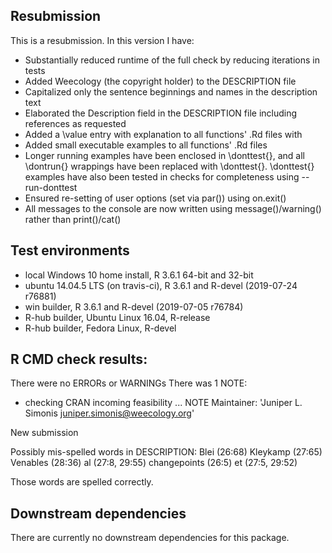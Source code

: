 ## Resubmission
This is a resubmission. In this version I have:

* Substantially reduced runtime of the full check by reducing iterations in tests
* Added Weecology (the copyright holder) to the DESCRIPTION file 
* Capitalized only the sentence beginnings and names in the description text 
* Elaborated the Description field in the DESCRIPTION file including references as requested 
* Added a \value entry with explanation to all functions' .Rd files with 
* Added small executable examples to all functions' .Rd files 
* Longer running examples have been enclosed in \donttest{}, and all \dontrun{} wrappings have been replaced with \donttest{}. \donttest{} examples have also been tested in checks for completeness using --run-donttest
* Ensured re-setting of user options (set via par()) using on.exit() 
* All messages to the console are now written using message()/warning() rather than print()/cat() 

## Test environments
* local Windows 10 home install, R 3.6.1 64-bit and 32-bit 
* ubuntu 14.04.5 LTS (on travis-ci), R 3.6.1 and R-devel (2019-07-24 r76881) 
* win builder, R 3.6.1 and R-devel (2019-07-05 r76784) 
* R-hub builder, Ubuntu Linux 16.04, R-release 
* R-hub builder, Fedora Linux, R-devel 

## R CMD check results:
There were no ERRORs or WARNINGs 
There was 1 NOTE:

* checking CRAN incoming feasibility ... NOTE
Maintainer: 'Juniper L. Simonis <juniper.simonis@weecology.org>'

New submission

Possibly mis-spelled words in DESCRIPTION:
  Blei (26:68)
  Kleykamp (27:65)
  Venables (28:36)
  al (27:8, 29:55)
  changepoints (26:5)
  et (27:5, 29:52)


  Those words are spelled correctly.

## Downstream dependencies
There are currently no downstream dependencies for this package.
